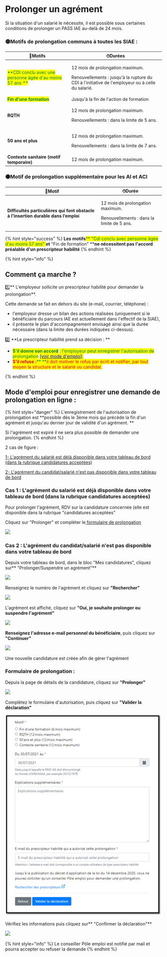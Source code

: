 # Prolonger un agrément

Si la situation d'un salarié le nécessite, il est possible sous certaines conditions de prolonger un PASS IAE au-delà de 24 mois.

### 🟡Motifs de prolongation communs à toutes les SIAE :&#x20;

| 📃Motifs                                                                                   | ⏱Durées                                                                                                                                         |
| ------------------------------------------------------------------------------------------ | ----------------------------------------------------------------------------------------------------------------------------------------------- |
| <mark style="color:green;">**CDI conclu avec une personne âgée d'au moins 57 ans **</mark> | <p>12 mois de prolongation maximum. </p><p>Renouvellements : jusqu'à la rupture du CDI à l'initiative de l'employeur ou à celle du salarié.</p> |
| <mark style="color:green;">**Fin d'une formation**</mark>                                  | Jusqu'à la fin de l'action de formation                                                                                                         |
| **RQTH**                                                                                   | <p>12 mois de prolongation maximum. </p><p>Renouvellements : dans la limite de 5 ans.</p>                                                       |
| **50 ans et plus**                                                                         | <p>12 mois de prolongation maximum.</p><p>Renouvellements : dans la limite de 7 ans.</p>                                                        |
| **Contexte sanitaire (motif temporaire)**                                                  | 12 mois de prolongation maximum.                                                                                                                |

### 🟠Motif de prolongation supplémentaire pour les AI et ACI&#x20;

| 📃Motif                                                                               | ⏱Durée                                                                                                                                                                                                                                                         |
| ------------------------------------------------------------------------------------- | -------------------------------------------------------------------------------------------------------------------------------------------------------------------------------------------------------------------------------------------------------------- |
| **Difficultés particulières qui font  obstacle à l'insertion durable  dans l’emploi** | <p>12 mois de prolongation maximum.                                                                                                                                                                      </p><p>Renouvellements : dans la limite de 5 ans.</p> |

{% hint style="success" %}
**Les motifs**<mark style="color:green;">** "Cdi conclu avec personne âgée d'au moins 57 ans" **</mark>**et**<mark style="color:green;">** "Fin de formation" **</mark>**ne nécessitent pas l'accord préalable d'un prescripteur habilité**
{% endhint %}

{% hint style="info" %}
## Comment ça marche ?&#x20;

1️⃣** L'employeur sollicite un prescripteur habilité pour demander la prolongation**.&#x20;

Cette demande se fait en dehors du site (e-mail, courrier, téléphone) :&#x20;

* l'employeur dresse un bilan des actions réalisées (uniquement si le bénéficiaire du parcours IAE est actuellement dans l'effectif de la SIAE),
* &#x20;il présente le plan d'accompagnement envisagé ainsi que la durée nécessaire (dans la limite des durées indiquées ci-dessus).



2️⃣ **Le prescripteur habilité prend sa décision : **

* <mark style="color:green;">**S'il donne son accord**</mark> <mark style="color:green;">: l'employeur peut enregistrer l'autorisation de prolongation</mark> <mark style="color:blue;"></mark>[<mark style="color:blue;">\[voir mode d'emploi\]</mark>](prolonger-un-pass-iae.md#mode-demploi-pour-enregistrer-une-demande-de-prolongation-en-ligne)<mark style="color:blue;">.</mark>
* <mark style="color:red;">**S'il refuse :**</mark><mark style="color:red;"><mark style="color:green;">** **<mark style="color:green;"></mark><mark style="color:red;">il doit motiver le refus par écrit et notifier, par tout moyen la structure et le salarié ou candidat.</mark>

<mark style="color:red;"></mark>
{% endhint %}

## Mode d'emploi pour enregistrer une demande de prolongation en ligne :&#x20;

{% hint style="danger" %}
L'enregistrement de l'autorisation de prolongation est **possible dès le 3ème mois qui précède la fin d'un agrément et jusqu'au dernier jour de validité d'un agrément. **

Si l'agrément  est expiré il ne sera plus possible de demander une prolongation.
{% endhint %}

2 cas de figure :&#x20;

[1- L'agrément du salarié est déjà disponible dans votre tableau de bord (dans la rubrique candidatures acceptées)](prolonger-un-pass-iae.md#cas-1-lagrement-du-salarie-est-deja-disponible-dans-votre-tableau-de-bord-dans-la-rubrique-candidatures-acceptees)

[2- L'agrément du candidat/salarié n'est pas disponible dans votre tableau de bord](prolonger-un-pass-iae.md#cas-2-lagrement-du-candidat-salarie-nest-pas-disponible-dans-votre-tableau-de-bord)

### Cas 1 : L'agrément du salarié est déjà disponible dans votre tableau de bord (dans la rubrique candidatures acceptées)

Pour prolonger l'agrément, RDV sur la candidature concernée (elle est disponible dans la rubrique "candidatures acceptées"

Cliquez sur "Prolonger" et compléter le[ formulaire de prolongation](prolonger-un-pass-iae.md#formulaire-de-demande-prolongation)

![](<../.gitbook/assets/image (101).png>)

### Cas 2 : L'agrément du candidat/salarié n'est pas disponible dans votre tableau de bord

Depuis votre tableau de bord, dans le bloc "Mes candidatures", cliquez sur** "Prolonger/Suspendre un agrément"**

![](<../.gitbook/assets/image (83).png>)

Renseignez le numéro de l'agrément et cliquez sur **"Rechercher"**

![](<../.gitbook/assets/image (85).png>)

L'agrément est affiché, cliquez sur **"Oui, je souhaite prolonger ou suspendre l'agrément"**

![](<../.gitbook/assets/image (97).png>)

**Renseignez l'adresse e-mail personnel du bénéficiaire**, puis cliquez sur **"Continuer"**

![](<../.gitbook/assets/image (100).png>)

&#x20;Une nouvelle candidature est créée afin de gérer l'agrément

### Formulaire de prolongation :&#x20;

Depuis la page de détails de la candidature, cliquez sur **"Prolonger"**

![](../.gitbook/assets/prolongation1.jpg)

Complétez le formulaire d'autorisation, puis cliquez sur **"Valider la déclaration"**

![Sur cet écran le motif "difficultés particulières..." n'apparait pas car la structure n'est pas concernée](<../.gitbook/assets/image (121).png>)

Vérifiez les informations puis cliquez sur**  "Confirmer la déclaration"**

![](<../.gitbook/assets/image (103).png>)

{% hint style="info" %}
Le conseiller Pôle emploi est notifié par mail et pourra accepter ou refuser la demande
{% endhint %}
